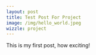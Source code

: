 ```yaml
---
layout: post
title: Test Post For Project
image: /img/hello_world.jpeg
wizzle: project
---
```


This is my first post, how exciting!
